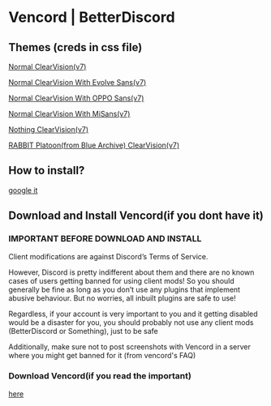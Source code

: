 # Vencord | BetterDiscord

## Themes  (creds in css file)

[Normal ClearVision(v7)](https://raw.githubusercontent.com/FlatPonch/flatponch.github.io/main/vencord/ClearVision.v6.FlatPonch.css)

[Normal ClearVision With Evolve Sans(v7)](https://raw.githubusercontent.com/FlatPonch/flatponch.github.io/main/vencord/ClearVision_v6.FlatPonch.Evolve.css)

[Normal ClearVision With OPPO Sans(v7)](https://raw.githubusercontent.com/FlatPonch/flatponch.github.io/main/vencord/ClearVision.v6.FlatPonch.OPPOSans.css)

[Normal ClearVision With MiSans(v7)](https://raw.githubusercontent.com/FlatPonch/flatponch.github.io/main/vencord/ClearVision.v6.FlatPonch.MiSans.css)

[Nothing ClearVision(v7)](https://raw.githubusercontent.com/FlatPonch/flatponch.github.io/main/vencord/ClearVision.v6.FlatPonch.nothing.css)

[RABBIT Platoon(from Blue Archive) ClearVision(v7)](https://raw.githubusercontent.com/FlatPonch/flatponch.github.io/main/vencord/ClearVision.v6.FlatPonch.RABBITplatoon.css)

## How to install?

[google it]((https://www.google.com/search?q=vencord+theme+how+to+install))

## Download and Install Vencord(if you dont have it)

### IMPORTANT BEFORE DOWNLOAD AND INSTALL
Client modifications are against Discord’s Terms of Service.

However, Discord is pretty indifferent about them and there are no known cases of users getting banned for using client mods! So you should generally be fine as long as you don’t use any plugins that implement abusive behaviour. But no worries, all inbuilt plugins are safe to use!

Regardless, if your account is very important to you and it getting disabled would be a disaster for you, you should probably not use any client mods (BetterDiscord or Something), just to be safe

Additionally, make sure not to post screenshots with Vencord in a server where you might get banned for it
(from vencord's FAQ)

### Download Vencord(if you read the important)

[here](https://vencord.dev/download)